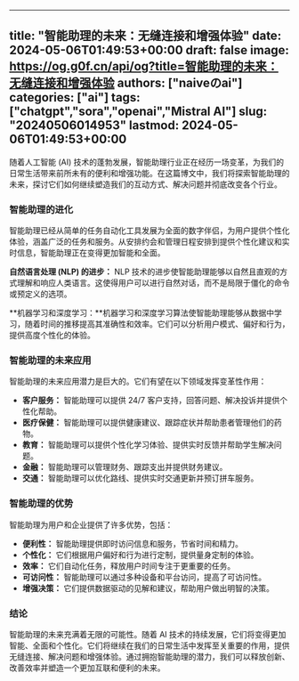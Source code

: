 
---
title: "智能助理的未来：无缝连接和增强体验"
date: 2024-05-06T01:49:53+00:00
draft: false
image: https://og.g0f.cn/api/og?title=智能助理的未来：无缝连接和增强体验
authors: ["naiveのai"]
categories: ["ai"]
tags: ["chatgpt","sora","openai","Mistral AI"]
slug: "20240506014953"
lastmod: 2024-05-06T01:49:53+00:00
---
随着人工智能 (AI) 技术的蓬勃发展，智能助理行业正在经历一场变革，为我们的日常生活带来前所未有的便利和增强功能。在这篇博文中，我们将探索智能助理的未来，探讨它们如何继续塑造我们的互动方式、解决问题并彻底改变各个行业。

### 智能助理的进化

智能助理已经从简单的任务自动化工具发展为全面的数字伴侣，为用户提供个性化体验，涵盖广泛的任务和服务。从安排约会和管理日程安排到提供个性化建议和实时信息，智能助理正在变得更加智能和全面。

**自然语言处理 (NLP) 的进步：** NLP 技术的进步使智能助理能够以自然且直观的方式理解和响应人类语言。这使得用户可以进行自然对话，而不是局限于僵化的命令或预定义的选项。

**机器学习和深度学习：**机器学习和深度学习算法使智能助理能够从数据中学习，随着时间的推移提高其准确性和效率。它们可以分析用户模式、偏好和行为，提供高度个性化的体验。

### 智能助理的未来应用

智能助理的未来应用潜力是巨大的。它们有望在以下领域发挥变革性作用：

* **客户服务：** 智能助理可以提供 24/7 客户支持，回答问题、解决投诉并提供个性化帮助。
* **医疗保健：** 智能助理可以提供健康建议、跟踪症状并帮助患者管理他们的药物。
* **教育：** 智能助理可以提供个性化学习体验、提供实时反馈并帮助学生解决问题。
* **金融：** 智能助理可以管理财务、跟踪支出并提供财务建议。
* **交通：** 智能助理可以优化路线、提供实时交通更新并预订拼车服务。

### 智能助理的优势

智能助理为用户和企业提供了许多优势，包括：

* **便利性：** 智能助理提供即时访问信息和服务，节省时间和精力。
* **个性化：** 它们根据用户偏好和行为进行定制，提供量身定制的体验。
* **效率：** 它们自动化任务，释放用户时间专注于更重要的任务。
* **可访问性：** 智能助理可以通过多种设备和平台访问，提高了可访问性。
* **增强决策：** 它们提供数据驱动的见解和建议，帮助用户做出明智的决策。

### 结论

智能助理的未来充满着无限的可能性。随着 AI 技术的持续发展，它们将变得更加智能、全面和个性化。它们将继续在我们的日常生活中发挥至关重要的作用，提供无缝连接、解决问题和增强体验。通过拥抱智能助理的潜力，我们可以释放创新、改善效率并塑造一个更加互联和便利的未来。